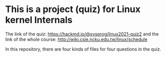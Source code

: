 # This is a project (quiz) for Linux kernel Internals

The link of the quiz: https://hackmd.io/@sysprog/linux2021-quiz2
and the link of the whole course: http://wiki.csie.ncku.edu.tw/linux/schedule

In this repository, there are four kinds of files for four questions in the quiz.


